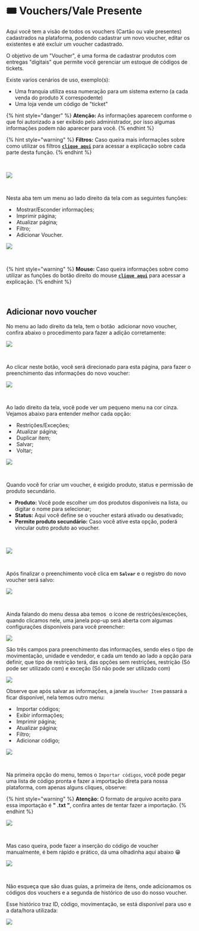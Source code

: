 # 🎟️ Vouchers/Vale Presente

Aqui você tem a visão de todos os vouchers (Cartāo ou vale presentes) cadastrados na plataforma, podendo cadastrar um novo voucher, editar os existentes e até excluir um voucher cadastrado.

O objetivo de um "Voucher", é uma forma de cadastrar produtos com entregas "digitais" que permite você gerenciar um estoque de códigos de tickets. 

Existe varios cenários de uso, exemplo(s):

- Uma franquia utiliza essa numeraçāo para um sistema externo (a cada venda do produto X correspodente)
- Uma loja vende um código de "ticket"

{% hint style="danger" %}
**Atenção:** As informações aparecem conforme o que foi autorizado a ser exibido pelo administrador, por isso algumas informações podem não aparecer para você.
{% endhint %}

{% hint style="warning" %}
**Filtros:** Caso queira mais informações sobre como utilizar os filtros [**`clique aqui`**](/erp-v2/primeiro_acesso/filtros.md) para acessar a explicação sobre cada parte desta função.
{% endhint %}

<br>

![](/erp-v2/assets/funcionalidades/vouchers/aba_vouchers.gif)

<br>

Nesta aba tem um menu ao lado direito da tela com as seguintes funções:

- <img src="/erp-v2/assets/icon_exibir.png" alt="" data-size="line"> Mostrar/Esconder informações;
- <img src="/erp-v2/assets/icon_imprimir.png" alt="" data-size="line"> Imprimir página;
- <img src="/erp-v2/assets/icon_atualizar.png" alt="" data-size="line"> Atualizar página;
- <img src="/erp-v2/assets/icon_filtro.png" alt="" data-size="line"> Filtro;
- <img src="/erp-v2/assets/icon_add.png" alt="" data-size="line"> Adicionar Voucher.

![](/erp-v2/assets/funcionalidades/vouchers/aba_vouchers_menu.png)

<br>

{% hint style="warning" %}
**Mouse:** Caso queira informações sobre como utilizar as funções do botão direito do mouse [**`clique aqui`**](/erp-v2/primeiro_acesso/atalhos_internos#menu-botao-direito-do-mouse) para acessar a explicação.
{% endhint %}

<br>

## Adicionar novo voucher

No menu ao lado direito da tela, tem o botão <img src="/erp-v2/assets/icon_add.png" alt="" data-size="line"> adicionar novo voucher, confira abaixo o procedimento para fazer a adição corretamente:

![](/erp-v2/assets/funcionalidades/vouchers/aba_vouchers_add.png)

<br>

Ao clicar neste botão, você será direcionado para esta página, para fazer o preenchimento das informações do novo voucher:

![](/erp-v2/assets/funcionalidades/vouchers/aba_vouchers_add_inicio.png)

<br>

Ao lado direito da tela, você pode ver um pequeno menu na cor cinza. Vejamos abaixo para entender melhor cada opção:

- <img src="/erp-v2/assets/icon_cadeado.png" alt="" data-size="line"> Restrições/Exceções;
- <img src="/erp-v2/assets/icon_atualizar.png" alt="" data-size="line"> Atualizar página;
- <img src="/erp-v2/assets/icon_duplicar.png" alt="" data-size="line"> Duplicar item;
- <img src="/erp-v2/assets/icon_salvar.png" alt="" data-size="line"> Salvar;
- <img src="/erp-v2/assets/icon_voltar.png" alt="" data-size="line"> Voltar;

![](/erp-v2/assets/funcionalidades/vouchers/aba_vouchers_add_menu.png)

<br>

Quando você for criar um voucher, é exigido produto, status e permissão de produto secundário. 

- **Produto:** Você pode escolher um dos produtos disponíveis na lista, ou digitar o nome para selecionar;
- **Status:** Aqui você define se o voucher estará ativado ou desativado;
- **Permite produto secundário:** Caso você ative esta opção, poderá vincular outro produto ao voucher.

<br>

![](/erp-v2/assets/funcionalidades/vouchers/aba_vouchers_add_voucher_itens.png)

<br>

Após finalizar o preenchimento você clica em **`Salvar`** e o registro do novo voucher será salvo:

![](/erp-v2/assets/funcionalidades/vouchers/aba_vouchers_add_voucher_salvar.gif)

<br>

Ainda falando do menu dessa aba temos <img src="/erp-v2/assets/icon_cadeado.png" alt="" data-size="line"> o ícone de restrições/exceções, quando clicamos nele, uma janela pop-up será aberta com algumas configurações disponíveis para você preencher:

![](/erp-v2/assets/funcionalidades/vouchers/aba_vouchers_add_restricoes.png)

São três campos para preenchimento das informações, sendo eles o tipo de movimentação, unidade e vendedor, e cada um tendo ao lado a opção para definir, que tipo de restrição terá, das opções sem restrições,  restrição (Só pode ser utilizado com) e exceção (Só não pode ser utilizado com)

![](/erp-v2/assets/funcionalidades/vouchers/aba_vouchers_add_restricoes2.png)

Observe que após salvar as informações, a janela `Voucher Item` passará a ficar disponível, nela temos outro menu:

- <img src="/erp-v2/assets/icon_importar.png" alt="" data-size="line"> Importar códigos;
- <img src="/erp-v2/assets/icon_exibir.png" alt="" data-size="line"> Exibir informações;
- <img src="/erp-v2/assets/icon_imprimir.png" alt="" data-size="line"> Imprimir página;
- <img src="/erp-v2/assets/icon_atualizar.png" alt="" data-size="line"> Atualizar página;
- <img src="/erp-v2/assets/icon_filtro.png" alt="" data-size="line"> Filtro;
- <img src="/erp-v2/assets/icon_add.png" alt="" data-size="line"> Adicionar código;

![](/erp-v2/assets/funcionalidades/vouchers/aba_vouchers_add_menu_guia_itens.png)

<br>

Na primeira opção do menu, temos o `Importar códigos`, você pode pegar uma lista de código pronta e fazer a importação direta para nossa plataforma, com apenas alguns cliques, observe:

{% hint style="warning" %}
**Atenção:** O formato de arquivo aceito para essa importação é **" .txt "**, confira antes de tentar fazer a importação.
{% endhint %}

![](/erp-v2/assets/funcionalidades/vouchers/aba_vouchers_add_importar.gif)

<br>

Mas caso queira, pode fazer a inserção do código de voucher manualmente, é bem rápido e prático, dá uma olhadinha aqui abaixo 😁

![](/erp-v2/assets/funcionalidades/vouchers/aba_vouchers_add_codigo.gif)

<br>

Não esqueça que são duas guias, a primeira de itens, onde adicionamos os códigos dos vouchers e a segunda de histórico de uso do nosso voucher.

Esse histórico traz ID, código, movimentação, se está disponível para uso e a data/hora utilizada:

![](/erp-v2/assets/funcionalidades/vouchers/aba_vouchers_add_guia_historico.png)
